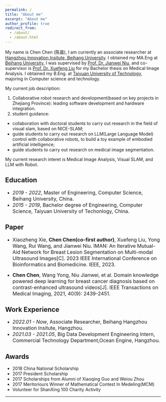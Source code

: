 ```yaml
---
permalink: /
title: "About me"
excerpt: "About me"
author_profile: true
redirect_from: 
  - /about/
  - /about.html
---
```

My name is Chen Chen (陈晨), 
I am currently an associate researcher at <a href="https://hzii.buaa.edu.cn" target="_blank">Hangzhou Innovation Insitute, Beihang University</a>. 
I obtained my MA.Eng at <a href="https://ev.buaa.edu.cn" target="_blank">Beihang University</a>, I was supervised by <a href="https://shi.buaa.edu.cn/07382/en/index.htm" target="_blank">Prof. Dr. Jianwei Niu</a>, and co-supervisor is <a href="https://scse.buaa.edu.cn/info/1388/8172.htm" target="_blank"> Prof. Dr. Xuefeng Liu</a> for my Bachelor thesis on Medical Image Analysis.
I obtained my B.Eng. at <a href="https://english.tyut.edu.cn" target="_blank">Taiyuan University of Technology</a>, majoring in Computer science and technology.

My current job description:
1. Collaborative robot research and development(based on key projects in Zhejiang Province): leading software development and hardware integration.
2. student guidance: 
- collaboration with doctoral students to carry out research in the field of visual slam, based on NICE-SLAM; 
- guide students to carry out research on LLM(Large Language Model) control with collaborative robots, to build a toy example of embodied artificial intelligence;
- guide students to carry out research on medical image segmentation.


My current research interet is Medical Image Analysis, Visual SLAM, and LLM with Robot.

## Education
- *<font size=3>2019 - 2022</font>*<font size=3>, Master of Engineering, Computer Science, Beihang University, China. </font>
- *<font size=3>2015 - 2019</font>*<font size=3>, Bachelor degree of Engineering, Computer Science, Taiyuan University of Techonlogy, China. </font>

## Paper
- <font size=3>Xiaozheng Xie,</font> **<font size=3>Chen Chen(co-first author)</font>**<font size=3>, Xuefeng Liu, Yong Wang, Rui Wang, and Jianwei Niu. IMAN: An Iterative Mutual-Aid Network for Breast Lesion Segmentation on Multi-modal Ultrasound Images[C]. 2023 IEEE International Conference on Bioinformatics and Biomedicine. IEEE, 2023.</font>

- **<font size=3>Chen Chen</font>**<font size=3>, Wang Yong, Niu Jianwei, et al. Domain knowledge powered deep learning for breast cancer diagnosis based on contrast-enhanced ultrasound videos[J]. IEEE Transactions on Medical Imaging, 2021, 40(9): 2439-2451.</font>

## Work Experience 
- *<font size=3>2022.01 - Now</font>*<font size=3>, Associate Researcher, Beihang Hangzhou Innovation Insitute, Hangzhou. </font>
- *<font size=3>2021.03 - 2021.05</font>*<font size=3>, Big Data Development Engineering Intern, Commercial Technology Department,Ocean Engine, Hangzhou. </font>

## Awards
- 2018 China National Scholarship
- 2017 President Scholarship
- 2017 Scholarships from Alumni of Xiaoqing Guo and Weiou Zhou
- 2017 Meritoriours Winner of Mathematical Contest In Medeling(MCM)
- Volunteer for ShanXing 100 Charity Activity


---
<script type="text/javascript" id="clstr_globe" src="//clustrmaps.com/globe.js?d=hhQoIXhmr9DNlT_wos8ClOn-HmKrhWiB2HKR_WCBJDQ"></script>